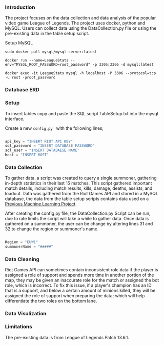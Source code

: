 ### Introduction

The project focuses on the data collection and data analysis of the popular video game League of Legends. The project uses docker, python and MySQL. 
Users can collect data using the DataCollection.py file or using the pre-existing data in the table setup script.

Setup MySQL

```
sudo docker pull mysql/mysql-server:latest

docker run --name=LeagueStats --env="MYSQL_ROOT_PASSWORD=root_password" -p 3306:3306 -d mysql:latest

docker exec -it LeagueStats mysql -h localhost -P 3306 --protocol=tcp -u root -proot_password

```
### Database ERD

### Setup

To insert tables copy and paste the SQL script TableSetup.txt into the mysql interface.

Create a new ```config,py ``` with the following lines;

```python

api_key = "INSERT RIOT API KEY"
sql_password = "INSERT DATABASE PASSWORD"
sql_user = "INSERT DATABAESE NAME"
host = "INSERT HOST"
```

### Data Collection

To gather data, a script was created to query a single summoner, gathering in-depth statistics in their last 15 matches. This script gathered important match details, including match results, kills, damage, deaths, assists, and loadout. Data was gathered from the Riot Games API and stored in a MySQL database, the data from the table setup scripts contains data used on a [Previous Machine Learning Project](https://github.com/NathanSmallcalder/Dissertation]).

After creating the config.py file, the DataCollection.py Script can be run, due to rate limits the script will take a while to gather data.
Once data is gathered on a summoner, the user can be change by altering lines 31 and 32 to change the region or summoner's name.

```python

Region = "EUW1"
summonerName = "#####"

```

### Data Cleaning

Riot Games API can sometimes contain inconsistent role data if the player is assigned a role of support and spends more time in another portion of the map, they may be given an inaccurate role for the match or assigned the bot role, which is incorrect. To fix this issue, if a player's champion has an ID that is a support, and below a certain amount of minions killed, they will be assigned the role of support when preparing the data; which will help differentiate the two roles on the bottom lane.

### Data Visulization




### Limitations

The pre-existing data is from League of Legends Patch 13.6.1.




